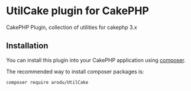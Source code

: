 # UtilCake plugin for CakePHP

CakePHP Plugin, collection of utilities for cakephp 3.x

## Installation

You can install this plugin into your CakePHP application using [composer](https://getcomposer.org).

The recommended way to install composer packages is:

```
composer require arodu/UtilCake
```
